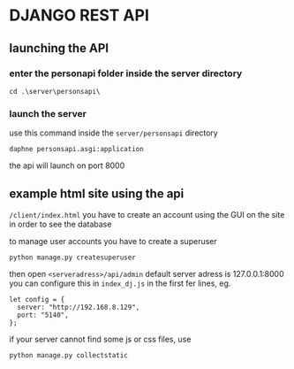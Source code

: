 # DJANGO REST API
## launching the API
### enter the personapi folder inside the server directory
```
cd .\server\personsapi\
```
### launch the server
use this command inside the ```server/personsapi``` directory
```
daphne personsapi.asgi:application
```
the api will launch on port 8000
## example html site using the api 
```/client/index.html```
you have to create an account using the GUI on the site in order to see the database

to manage user accounts you have to create a superuser
```
python manage.py createsuperuser
```
then open ```<serveradress>/api/admin```
default server adress is 127.0.0.1:8000
you can configure this in ```index_dj.js``` in the first fer lines, eg.
``` JS
let config = {
  server: "http://192.168.8.129",
  port: "5140",
};
```


if your server cannot find some js or css files, use 
```
python manage.py collectstatic
```